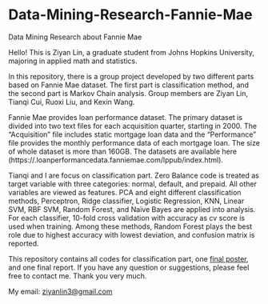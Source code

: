 # Data-Mining-Research-Fannie-Mae
Data Mining Research about Fannie Mae

Hello!
This is Ziyan Lin, a graduate student from Johns Hopkins University, majoring in applied math and statistics.

In this repository, there is a group project developed by two different parts based on Fannie Mae dataset. The first part is classification method, and the second part is Markov Chain analysis. Group members are Ziyan Lin, Tianqi Cui, Ruoxi Liu, and Kexin Wang.

Fannie Mae provides loan performance dataset. The primary dataset is divided into two text files for each acquisition quarter, starting in 2000. The “Acquisition” file includes static mortgage loan data and the “Performance” file provides the monthly performance data of each mortgage loan. The size of whole dataset is more than 160GB. The datasets are available here (https://.loanperformancedata.fanniemae.com/lppub/index.html). 

Tianqi and I are focus on classification part. Zero Balance code is treated as target variable with three categories: normal, default, and prepaid. All other variables are viewed as features. PCA and eight different classification methods, Perceptron, Ridge classifier, Logistic Regression, KNN, Linear SVM, RBF SVM, Random Forest, and Naïve Bayes are applied into analysis. For each classifier, 10-fold cross validation with accuracy as cv score is used when training. Among these methods, Random Forest plays the best role due to highest accuracy with lowest deviation, and confusion matrix is reported.

This repository contains all codes for classification part, one [final poster](https://github.com/lzykaren/Data-Mining-Research-Fannie-Mae/blob/master/FANM%20Final%20Poster.pdf), and one final report. If you have any question or suggestions, please feel free to contact me. Thank you very much.

My email: ziyanlin3@gmail.com
